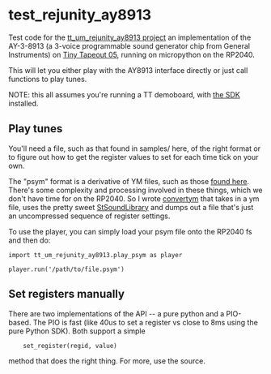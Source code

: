# test_rejunity_ay8913

Test code for the [tt_um_rejunity_ay8913 project](https://tinytapeout.com/runs/tt05/tt_um_rejunity_ay8913) an implementation of the AY-3-8913 (a 3-voice programmable sound generator chip from General Instruments) on [Tiny Tapeout 05](https://tinytapeout.com/runs/tt05/tt_um_rejunity_ay8913), running on micropython on the RP2040.

This will let you either play with the AY8913 interface directly or just call functions to play tunes.

NOTE: this all assumes you're running a TT demoboard, with [the SDK](https://github.com/TinyTapeout/tt-micropython-firmware/) installed.

## Play tunes

You'll need a file, such as that found in samples/ here, of the right format or to figure out how to get the register values to set for each time tick on your own.

The "psym" format is a derivative of YM files, such as those [found here](http://antarctica.no/stuff/atari/YM2/).  There's some complexity and processing involved in these things, which we don't have time for on the RP2040.  So I wrote [convertym](https://github.com/psychogenic/convertym) that takes in a ym file, uses the pretty sweet [StSoundLibrary](https://github.com/arnaud-carre/StSound/tree/main/StSoundLibrary) and dumps out a file that's just an uncompressed sequence of register settings.

To use the player, you can simply load your psym file onto the RP2040 fs and then do:

```
import tt_um_rejunity_ay8913.play_psym as player

player.run('/path/to/file.psym')

```

## Set registers manually

There are two implementations of the API -- a pure python and a PIO-based.  The PIO is fast (like 40us to set a register vs close to 8ms using the pure Python SDK).  Both support a simple

```
    set_register(regid, value)
```

method that does the right thing.  For more, use the source.

